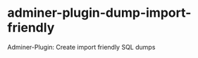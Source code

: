 adminer-plugin-dump-import-friendly
===================================

Adminer-Plugin: Create import friendly SQL dumps
